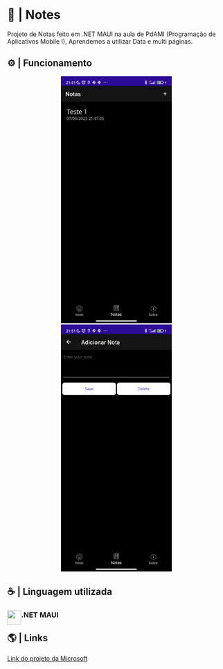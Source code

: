 # 📝 | Notes
Projeto de Notas feito em .NET MAUI na aula de PdAMI (Programação de Aplicativos Mobile I), Aprendemos a utilizar Data e multi páginas.

## ⚙️ | Funcionamento

<div align="center">
<img src="./imagens/print1.jpg" width="256">
  <img src="./imagens/print2.jpg" width="256">
</div>

## ☕ | Linguagem utilizada
<div>
<img src="https://skillicons.dev/icons?i=dotnet" width=32 height=32 align="left">
  <h3 align="left">.NET MAUI</h3>
</div>

## 🌎 | Links

[Link do projeto da Microsoft](https://learn.microsoft.com/en-us/dotnet/maui/tutorials/notes-app/?tutorial-step=1)
